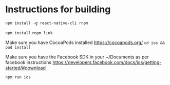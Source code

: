 
# Instructions for building

`npm install -g react-native-cli rnpm`

`npm install`
`rnpm link`

Make sure you have CocoaPods installed https://cocoapods.org/
`cd ios && pod install`

Make sure you have the Facebook SDK in your ~/Documents as per facebook instructions https://developers.facebook.com/docs/ios/getting-started/#download

`npm run ios`
